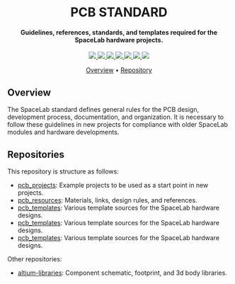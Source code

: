 <h1 align="center">
	PCB STANDARD
	<br>
</h1>

<h4 align="center">Guidelines, references, standards, and templates required for the SpaceLab hardware projects.</h4>

<p align="center">
    <a href="https://github.com/spacelab-ufsc/pcb-standard/tree/master/pcb_libraries">
		<img src="https://img.shields.io/badge/pcb-libraries-green?style=for-the-badge">
	</a>
    <a href="https://github.com/spacelab-ufsc/pcb-standard/tree/master/pcb_projects">
		<img src="https://img.shields.io/badge/pcb-projects-blue?style=for-the-badge">
	</a>
	<a href="https://github.com/spacelab-ufsc/pcb-standard/tree/master/pcb_references">
		<img src="https://img.shields.io/badge/pcb-resources-9cf?style=for-the-badge">
	</a>
	<a href="https://github.com/spacelab-ufsc/pcb-standard/tree/master/pcb_templates">
		<img src="https://img.shields.io/badge/pcb-templates-yellow?style=for-the-badge">
	</a>
	<a href="https://github.com/spacelab-ufsc/pcb-standard/tree/master/pcb_standards">
		<img src="https://img.shields.io/badge/pcb-standards-red?style=for-the-badge">
	</a>
	<a href="https://github.com/spacelab-ufsc/pcb-standard/tree/master/pcb_guidelines">
		<img src="https://img.shields.io/badge/pcb-guidelines-lightred?style=for-the-badge">
	</a>
	<a href="">
		<img src="https://img.shields.io/badge/open%20source-hardware-lightgray?style=for-the-badge">
	</a>
</p>

<p align="center">
  	<a href="#overview">Overview</a> •
  	<a href="#project-repositories">Repository</a>
</p>


## Overview

The SpaceLab standard defines general rules for the PCB design, development process, documentation, and organization. It is necessary to follow these guidelines in new projects for compliance with older SpaceLab modules and hardware developments.

## Repositories

This repository is structure as follows:
- [pcb_projects](https://github.com/spacelab-ufsc/pcb-standard/tree/master/pcb_projects): Example projects to be used as a start point in new projects.
- [pcb_resources](https://github.com/spacelab-ufsc/pcb-standard/tree/master/pcb_resources): Materials, links, design rules, and references.
- [pcb_templates](https://github.com/spacelab-ufsc/pcb-standard/tree/master/pcb_templates): Various template sources for the SpaceLab hardware designs.
- [pcb_templates](https://github.com/spacelab-ufsc/pcb-standard/tree/master/pcb_templates): Various template sources for the SpaceLab hardware designs.
- [pcb_templates](https://github.com/spacelab-ufsc/pcb-standard/tree/master/pcb_templates): Various template sources for the SpaceLab hardware designs.

Other repositories:
- [altium-libraries](https://github.com/spacelab-ufsc/altium-library): Component schematic, footprint, and 3d body libraries.

